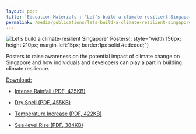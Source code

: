 ```yaml
---
layout: post
title: 'Education Materials : "Let’s build a climate-resilient Singapore” Posters'
permalink: /media/publications/lets-build-a-climate-resilient-singapore-posters
---
```

![Let’s build a climate-resilient Singapore” Posters](/images/lets-build-a-climate-resilient-singapore-posters.jpg "Let’s build a climate-resilient Singapore” Posters"){: style="width:156px; height:210px; margin-left:15px; border:1px solid #ededed;"}

Posters to raise awareness on the potential impact of climate change on Singapore and how individuals and developers can play a part in building climate resilience.

<u>Download:</u>

* [<a href="/files/docs/default-source/publications/lets-build-a-climate-resilient-singapore-intense-rainfall.pdf" target="_blank">Intense Rainfall (PDF, 425KB)</a>](/files/docs/default-source//publications/lets-build-a-climate-resilient-singapore-intense-rainfall.pdf)

* [<a href="/files/docs/default-source/publications/lets-build-a-climate-resilient-singapore-dry-spell.pdf" target="_blank">Dry Spell (PDF, 455KB)</a>](/files/docs/default-source/publications/lets-build-a-climate-resilient-singapore-dry-spell.pdf)

* [<a href="/files/docs/default-source/publications/lets-build-a-climate-resilient-singapore-temperature-increase.pdf" target="_blank">Temperature Increase (PDF, 422KB)</a>](/files/docs/default-source/publications/lets-build-a-climate-resilient-singapore-temperature-increase.pdf)

* [<a href="/files/docs/default-source/publications/lets-build-a-climate-resilient-singapore-sea-level-rise.pdf" target="_blank">Sea-level Rise (PDF, 384KB)</a>](/files/docs/default-source/publications/lets-build-a-climate-resilient-singapore-sea-level-rise.pdf)